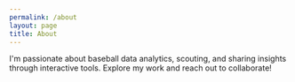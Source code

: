 ```yaml
---
permalink: /about
layout: page
title: About
---
```


I'm passionate about baseball data analytics, scouting, and sharing insights through interactive tools. Explore my work and reach out to collaborate!
